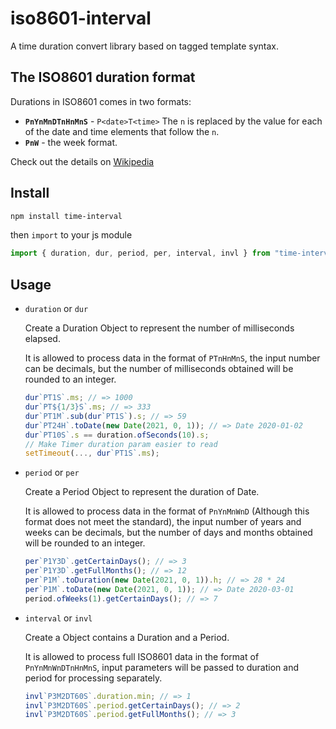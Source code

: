 # iso8601-interval

A time duration convert library based on tagged template syntax.

## The ISO8601 duration format

Durations in ISO8601 comes in two formats:

* **`PnYnMnDTnHnMnS`**  - `P<date>T<time>`
  The `n` is replaced by the value for each of the date and time elements that follow the `n`.
* **`PnW`** - the week format.

Check out the details on [Wikipedia](https://en.wikipedia.org/wiki/ISO_8601#Durations)

## Install

```bash
npm install time-interval
```

then `import` to your js module

```javascript
import { duration, dur, period, per, interval, invl } from "time-interval";
```

## Usage

* `duration` or `dur`

    Create a Duration Object to represent the number of milliseconds elapsed.

    It is allowed to process data in the format of `PTnHnMnS`, the input number can be decimals, but the number of milliseconds obtained will be rounded to an integer.

    ```javascript
    dur`PT1S`.ms; // => 1000
    dur`PT${1/3}S`.ms; // => 333
    dur`PT1M`.sub(dur`PT1S`).s; // => 59
    dur`PT24H`.toDate(new Date(2021, 0, 1)); // => Date 2020-01-02
    dur`PT10S`.s == duration.ofSeconds(10).s;
    // Make Timer duration param easier to read
    setTimeout(..., dur`PT1S`.ms);
    ```

* `period` or `per`

    Create a Period Object to represent the duration of Date.

    It is allowed to process data in the format of `PnYnMnWnD` (Although this format does not meet the standard), the input number of years and weeks can be decimals, but the number of days and months obtained will be rounded to an integer.

    ```javascript
    per`P1Y3D`.getCertainDays(); // => 3
    per`P1Y3D`.getFullMonths(); // => 12
    per`P1M`.toDuration(new Date(2021, 0, 1)).h; // => 28 * 24
    per`P1M`.toDate(new Date(2021, 0, 1)); // => Date 2020-03-01
    period.ofWeeks(1).getCertainDays(); // => 7
    ```

* `interval` or `invl`

    Create a Object contains a Duration and a Period.

    It is allowed to process full ISO8601 data in the format of `PnYnMnWnDTnHnMnS`, input parameters will be passed to duration and period for processing separately.

    ```javascript
    invl`P3M2DT60S`.duration.min; // => 1
    invl`P3M2DT60S`.period.getCertainDays(); // => 2
    invl`P3M2DT60S`.period.getFullMonths(); // => 3
    ```

